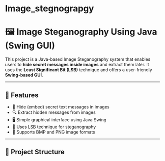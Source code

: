 # Image_stegnograpgy

# 🖼️ Image Steganography Using Java (Swing GUI)

This project is a Java-based Image Steganography system that enables users to **hide secret messages inside images** and extract them later. It uses the **Least Significant Bit (LSB)** technique and offers a user-friendly **Swing-based GUI**.

---

## 🚀 Features

- 🔐 Hide (embed) secret text messages in images
- 🔍 Extract hidden messages from images
- 🖥️ Simple graphical interface using Java Swing
- 🧠 Uses LSB technique for steganography
- 💾 Supports BMP and PNG image formats

---

## 📁 Project Structure
